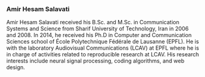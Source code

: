 ### Amir Hesam Salavati

Amir Hesam Salavati received his B.Sc. and M.Sc. in Communication Systems and Science from Sharif University of Technology, Iran in 2006 and 2008. In 2014, he received his Ph.D in Computer and Communication Sciences school of École Polytechnique Fédérale de Lausanne (EPFL). He is with the laboratory Audiovisual Communications (LCAV) at EPFL where he is in charge of activities related to reproducible research at LCAV. His research interests include neural signal processing, coding algorithms, and web design.